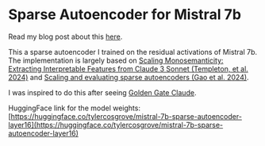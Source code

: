 # Sparse Autoencoder for Mistral 7b

Read my blog post about this [here](https://www.tylercosgrove.com/blog/exploring-sae/).

This a sparse autoencoder I trained on the residual activations of Mistral 7b. The implementation is largely based on [Scaling Monosemanticity: Extracting Interpretable Features from Claude 3 Sonnet (Templeton, et al. 2024)](https://transformer-circuits.pub/2024/scaling-monosemanticity/) and [Scaling and evaluating sparse autoencoders (Gao et al. 2024)](https://arxiv.org/abs/2406.04093v1).

I was inspired to do this after seeing [Golden Gate Claude](https://www.anthropic.com/news/golden-gate-claude).

HuggingFace link for the model weights: [https://huggingface.co/tylercosgrove/mistral-7b-sparse-autoencoder-layer16](https://huggingface.co/tylercosgrove/mistral-7b-sparse-autoencoder-layer16)
